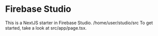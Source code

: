 # Firebase Studio

This is a NextJS starter in Firebase Studio.
/home/user/studio/src
To get started, take a look at src/app/page.tsx.
